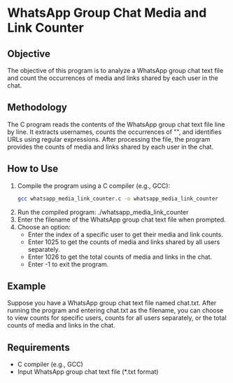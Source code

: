 # WhatsApp Group Chat Media and Link Counter

## Objective

The objective of this program is to analyze a WhatsApp group chat text file and count the occurrences of media and links shared by each user in the chat.

## Methodology

The C program reads the contents of the WhatsApp group chat text file line by line. It extracts usernames, counts the occurrences of "<Media omitted>", and identifies URLs using regular expressions. After processing the file, the program provides the counts of media and links shared by each user in the chat.

## How to Use

1. Compile the program using a C compiler (e.g., GCC):
   ```bash
   gcc whatsapp_media_link_counter.c -o whatsapp_media_link_counter
2. Run the compiled program:
   ./whatsapp_media_link_counter
3. Enter the filename of the WhatsApp group chat text file when prompted.
4. Choose an option:
   - Enter the index of a specific user to get their media and link counts.
   - Enter 1025 to get the counts of media and links shared by all users separately.
   - Enter 1026 to get the total counts of media and links in the chat.
   - Enter -1 to exit the program.
  
## Example

Suppose you have a WhatsApp group chat text file named chat.txt. After running the program and entering chat.txt as the filename, you can choose to view counts for specific users, counts for all users separately, or the total counts of media and links in the chat.

## Requirements
  - C compiler (e.g., GCC)
  - Input WhatsApp group chat text file (*.txt format)



